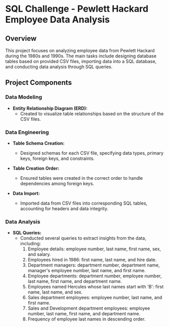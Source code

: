 # SQL Challenge - Pewlett Hackard Employee Data Analysis

## Overview

This project focuses on analyzing employee data from Pewlett Hackard during the 1980s and 1990s. The main tasks include designing database tables based on provided CSV files, importing data into a SQL database, and conducting data analysis through SQL queries.

## Project Components

### Data Modeling

- **Entity Relationship Diagram (ERD):**
  - Created to visualize table relationships based on the structure of the CSV files.

### Data Engineering

- **Table Schema Creation:**
  - Designed schemas for each CSV file, specifying data types, primary keys, foreign keys, and constraints.

- **Table Creation Order:**
  - Ensured tables were created in the correct order to handle dependencies among foreign keys.

- **Data Import:**
  - Imported data from CSV files into corresponding SQL tables, accounting for headers and data integrity.

### Data Analysis

- **SQL Queries:**
  - Conducted several queries to extract insights from the data, including:
    1. Employee details: employee number, last name, first name, sex, and salary.
    2. Employees hired in 1986: first name, last name, and hire date.
    3. Department managers: department number, department name, manager's employee number, last name, and first name.
    4. Employee departments: department number, employee number, last name, first name, and department name.
    5. Employees named Hercules whose last names start with 'B': first name, last name, and sex.
    6. Sales department employees: employee number, last name, and first name.
    7. Sales and Development department employees: employee number, last name, first name, and department name.
    8. Frequency of employee last names in descending order.

